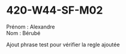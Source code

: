 # 420-W44-SF-M02

Prénom : Alexandre <br />
Nom : Bérubé

Ajout phrase test pour vérifier la regle ajoutée